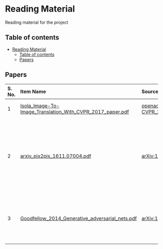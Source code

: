 # Reading Material

Reading material for the project

## Table of contents

- [Reading Material](#reading-material)
    - [Table of contents](#table-of-contents)
    - [Papers](#papers)

## Papers

| S. No. | Item Name | Source | Description |
| :----- | :-------- | :----- | :---------- |
| 1 | [Isola_Image-To-Image_Translation_With_CVPR_2017_paper.pdf](./Isola_Image-To-Image_Translation_With_CVPR_2017_paper.pdf) | [openaccess.thecvf.com: CVPR_2017](https://openaccess.thecvf.com/content_cvpr_2017/html/Isola_Image-To-Image_Translation_With_CVPR_2017_paper.html) | The main paper for the project |
| 2 | [arxiv_pix2pix_1611.07004.pdf](./arxiv_pix2pix_1611.07004.pdf) | [arXiv:1611.07004](https://arxiv.org/abs/1611.07004v3) | The arXiv paper containing the model architecture and training details (for different datasets) in the supplementary material |
| 3 | [Goodfellow_2014_Generative_adversarial_nets.pdf](./Goodfellow_2014_Generative_adversarial_nets.pdf) | [arXiv:1406.2661](https://arxiv.org/abs/1406.2661) | Main paper that introduces the concept of Generative Adversarial Networks (GANs) |
